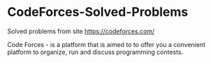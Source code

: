 # CodeForces-Solved-Problems

Solved problems from site https://codeforces.com/

Code Forces - is a platform that is aimed to to offer you 
a convenient platform to organize, run and discuss
programming contests.
